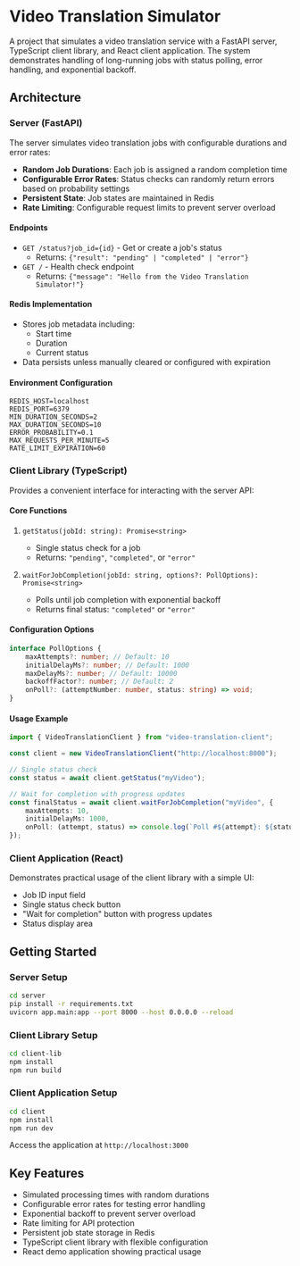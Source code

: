 # Video Translation Simulator

A project that simulates a video translation service with a FastAPI server, TypeScript client library, and React client application. The system demonstrates handling of long-running jobs with status polling, error handling, and exponential backoff.

## Architecture

### Server (FastAPI)

The server simulates video translation jobs with configurable durations and error rates:

-   **Random Job Durations**: Each job is assigned a random completion time
-   **Configurable Error Rates**: Status checks can randomly return errors based on probability settings
-   **Persistent State**: Job states are maintained in Redis
-   **Rate Limiting**: Configurable request limits to prevent server overload

#### Endpoints

-   `GET /status?job_id={id}` - Get or create a job's status
    -   Returns: `{"result": "pending" | "completed" | "error"}`
-   `GET /` - Health check endpoint
    -   Returns: `{"message": "Hello from the Video Translation Simulator!"}`

#### Redis Implementation

-   Stores job metadata including:
    -   Start time
    -   Duration
    -   Current status
-   Data persists unless manually cleared or configured with expiration

#### Environment Configuration

```
REDIS_HOST=localhost
REDIS_PORT=6379
MIN_DURATION_SECONDS=2
MAX_DURATION_SECONDS=10
ERROR_PROBABILITY=0.1
MAX_REQUESTS_PER_MINUTE=5
RATE_LIMIT_EXPIRATION=60
```

### Client Library (TypeScript)

Provides a convenient interface for interacting with the server API:

#### Core Functions

1. `getStatus(jobId: string): Promise<string>`

    - Single status check for a job
    - Returns: `"pending"`, `"completed"`, or `"error"`

2. `waitForJobCompletion(jobId: string, options?: PollOptions): Promise<string>`
    - Polls until job completion with exponential backoff
    - Returns final status: `"completed"` or `"error"`

#### Configuration Options

```typescript
interface PollOptions {
    maxAttempts?: number; // Default: 10
    initialDelayMs?: number; // Default: 1000
    maxDelayMs?: number; // Default: 10000
    backoffFactor?: number; // Default: 2
    onPoll?: (attemptNumber: number, status: string) => void;
}
```

#### Usage Example

```typescript
import { VideoTranslationClient } from "video-translation-client";

const client = new VideoTranslationClient("http://localhost:8000");

// Single status check
const status = await client.getStatus("myVideo");

// Wait for completion with progress updates
const finalStatus = await client.waitForJobCompletion("myVideo", {
    maxAttempts: 10,
    initialDelayMs: 1000,
    onPoll: (attempt, status) => console.log(`Poll #${attempt}: ${status}`),
});
```

### Client Application (React)

Demonstrates practical usage of the client library with a simple UI:

-   Job ID input field
-   Single status check button
-   "Wait for completion" button with progress updates
-   Status display area

## Getting Started

### Server Setup

```bash
cd server
pip install -r requirements.txt
uvicorn app.main:app --port 8000 --host 0.0.0.0 --reload
```

### Client Library Setup

```bash
cd client-lib
npm install
npm run build
```

### Client Application Setup

```bash
cd client
npm install
npm run dev
```

Access the application at `http://localhost:3000`

## Key Features

-   Simulated processing times with random durations
-   Configurable error rates for testing error handling
-   Exponential backoff to prevent server overload
-   Rate limiting for API protection
-   Persistent job state storage in Redis
-   TypeScript client library with flexible configuration
-   React demo application showing practical usage

